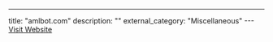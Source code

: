---
title: "amlbot.com"
description: ""
external_category: "Miscellaneous"
---[Visit Website](https://amlbot.com/?ref=officercia)

